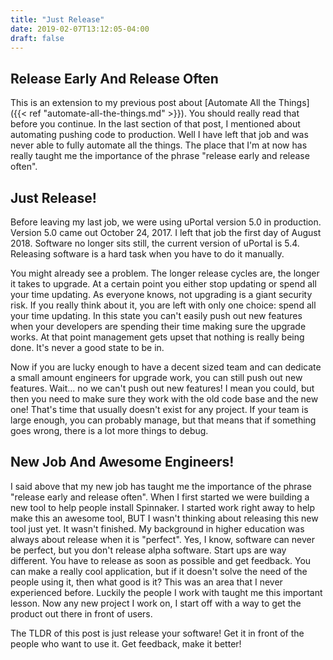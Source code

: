 ```yaml
---
title: "Just Release"
date: 2019-02-07T13:12:05-04:00
draft: false
---
```


## Release Early And Release Often
This is an extension to my previous post about [Automate All the Things]({{< ref "automate-all-the-things.md" >}}). You should really read that before you continue. In the last section of that post, I mentioned about automating pushing code to production. Well I have left that job and was never able to fully automate all the things. The place that I'm at now has really taught me the importance of the phrase "release early and release often".

## Just Release!
Before leaving my last job, we were using uPortal version 5.0 in production. Version 5.0 came out October 24, 2017. I left that job the first day of August 2018. Software no longer sits still, the current version of uPortal is 5.4. Releasing software is a hard task when you have to do it manually.

You might already see a problem. The longer release cycles are, the longer it takes to upgrade. At a certain point you either stop updating or spend all your time updating. As everyone knows, not upgrading is a giant security risk. If you really think about it, you are left with only one choice: spend all your time updating. In this state you can't easily push out new features when your developers are spending their time making sure the upgrade works. At that point management gets upset that nothing is really being done. It's never a good state to be in.

Now if you are lucky enough to have a decent sized team and can dedicate a small amount engineers for upgrade work, you can still push out new features. Wait... no we can't push out new features! I mean you could, but then you need to make sure they work with the old code base and the new one! That's time that usually doesn't exist for any project. If your team is large enough, you can probably manage, but that means that if something goes wrong, there is a lot more things to debug.

## New Job And Awesome Engineers!
I said above that my new job has taught me the importance of the phrase "release early and release often". When I first started we were building a new tool to help people install Spinnaker. I started work right away to help make this an awesome tool, BUT I wasn't thinking about releasing this new tool just yet. It wasn't finished. My background in higher education was always about release when it is "perfect". Yes, I know, software can never be perfect, but you don't release alpha software. Start ups are way different. You have to release as soon as possible and get feedback. You can make a really cool application, but if it doesn't solve the need of the people using it, then what good is it? This was an area that I never experienced before. Luckily the people I work with taught me this important lesson. Now any new project I work on, I start off with a way to get the product out there in front of users.

The TLDR of this post is just release your software! Get it in front of the people who want to use it. Get feedback, make it better!
